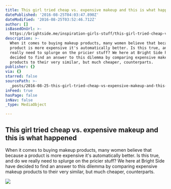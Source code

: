 ```yaml
---
title: This girl tried cheap vs. expensive makeup and this is what happened
datePublished: '2016-08-25T04:03:47.890Z'
dateModified: '2016-08-25T03:52:46.712Z'
author: []
isBasedOnUrl: >-
  https://brightside.me/inspiration-girls-stuff/this-girl-tried-cheap-vs-expensive-makeup-and-this-is-what-happened-181055/
description: >-
  When it comes to buying makeup products, many women believe that because a
  product is more expensive it's automatically better. Is this true, and do we
  really need to splurge on the pricier stuff? We here at Bright Side have
  decided to find an answer to this dilemma by comparing expensive makeup
  products to their very similar, but much cheaper, counterparts.
publisher: {}
via: {}
starred: false
sourcePath: >-
  _posts/2016-08-25-this-girl-tried-cheap-vs-expensive-makeup-and-this-is-what.md
inFeed: true
hasPage: false
inNav: false
_type: MediaObject

---
```

<article style=""><h1>This girl tried cheap vs. expensive makeup and this is what happened</h1><p>When it comes to buying makeup products, many women believe that because a product is more expensive it's automatically better. Is this true, and do we really need to splurge on the pricier stuff? We here at Bright Side have decided to find an answer to this dilemma by comparing expensive makeup products to their very similar, but much cheaper, counterparts.</p><img src="https://files.brightside.me/files/news/part_18/181055/preview-5363505-1200x630-99-1470403648.jpg" /></article>